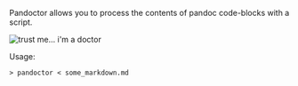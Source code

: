 
Pandoctor allows you to process the contents of pandoc code-blocks with a script.

<img src="https://raw.github.com/sordina/pandoctor/master/trust-me-im-a-doctor.jpg" alt="trust me... i'm a doctor" />

Usage:

    > pandoctor < some_markdown.md
